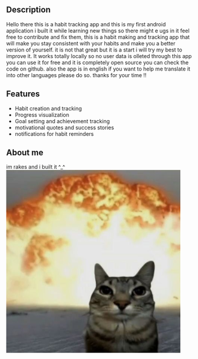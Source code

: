 ## Description 

 Hello there this is a habit tracking app and this is my first android application i built it while learning new things so there might e ugs in it feel free to contribute and fix them, this is a habit making and tracking app that will make you stay consistent with your habits and make you a better version of yourself. it is not that great but it is a start i will try my best to improve it. It works totally locally so no user data is olleted through this app you can use it for free and it is completely open source you can check the code on github. also the app is in english if you want to help me translate it into other languages please do so. thanks for your time !!



## Features

- Habit creation and tracking
- Progress visualization
- Goal setting and achievement tracking
- motivational quotes and success stories
- notifications for habit reminders

## About me 
   im rakes and i built it ^_^
   ![image](cat.jpg)



